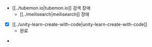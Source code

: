 - [[../tubemon.io|tubemon.io]] 검색 장애
  - [[../meilisearch|meilisearch]] 장애
- [X] [[../unity-learn-create-with-code|unity-learn-create-with-code]]
  - 완료
- 
